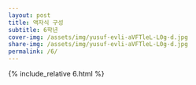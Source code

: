 ```yaml
---
layout: post
title: 액자식 구성
subtitle: 6학년
cover-img: /assets/img/yusuf-evli-aVFTleL-L0g-d.jpg
share-img: /assets/img/yusuf-evli-aVFTleL-L0g-d.jpg
permalink: /6/
---
```


{% include_relative 6.html %}
